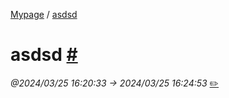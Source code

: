 [ Mypage](./index.md) / [ asdsd](#)

#  asdsd  [#](#)
*@2024/03/25 16:20:33 -> 2024/03/25 16:24:53* [✏️](https://notion.so/1e01f04ac311430d8c41747f4a8ff601)



